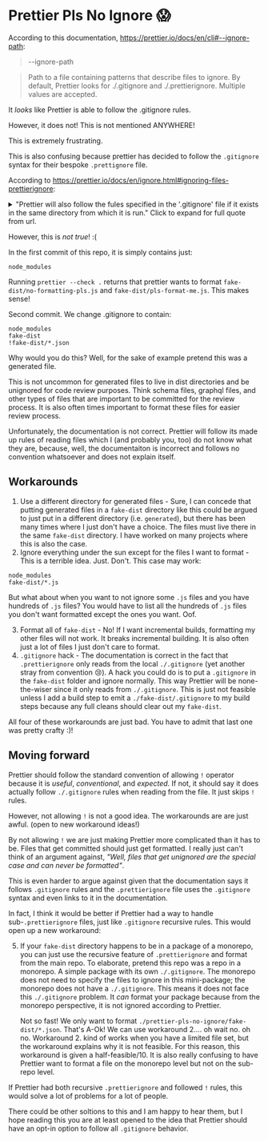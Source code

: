 # Prettier Pls No Ignore 😱

According to this documentation, https://prettier.io/docs/en/cli#--ignore-path:

> --ignore-path

> Path to a file containing patterns that describe files to ignore. By default, Prettier looks for ./.gitignore and ./.prettierignore.
> Multiple values are accepted.

It _looks_ like Prettier is able to follow the .gitignore rules.

However, it does not! This is not mentioned ANYWHERE!

This is extremely frustrating.

This is also confusing because prettier has decided to follow the `.gitignore` syntax for their bespoke `.prettignore` file.

According to https://prettier.io/docs/en/ignore.html#ignoring-files-prettierignore:

<details>
<summary>"Prettier will also follow the fules specified in the '.gitignore' file if it exists in the same directory from which it is run." Click to expand for full quote from url.</summary>

> Ignoring Files: .prettierignore
>
> To exclude files from formatting, create a .prettierignore file in the root of your project. .prettierignore uses gitignore syntax.
>
> Example:
>
> # Ignore artifacts:
>
> build
> coverage
>
> # Ignore all HTML files:
>
> \*_/_.html
>
> It’s recommended to have a .prettierignore in your project! This way you can run prettier --write . to make sure that everything is formatted (without mangling files you don’t want, or choking on generated files). And – your editor will know which files not to format!
>
> By default prettier ignores files in version control systems directories (".git", ".sl", ".svn" and ".hg") and node_modules (unless the --with-node-modules CLI option is specified). Prettier will also follow rules specified in the ".gitignore" file if it exists in the same directory from which it is run.
>
> So by default it will be
>
> **/.git
> **/.svn
> **/.hg
> **/node_modules
>
> and
>
> **/.git
> **/.svn
> \*\*/.hg
>
> if --with-node-modules CLI option provided
>
> (See also the --ignore-path CLI option.)

</details>

However, this is _not true_! :(

In the first commit of this repo, it is simply contains just:

```
node_modules
```

Running `prettier --check .` returns that prettier wants to format `fake-dist/no-formatting-pls.js` and `fake-dist/pls-format-me.js`. This makes sense!

Second commit. We change .gitignore to contain:

```
node_modules
fake-dist
!fake-dist/*.json
```

Why would you do this? Well, for the sake of example pretend this was a generated file.

This is not uncommon for generated files to live in dist directories and be unignored for code review purposes. Think schema files, graphql files, and other types of files that are important to be committed for the review process. It is also often times important to format these files for easier review process.

Unfortunately, the documentation is not correct. Prettier will follow its made up rules of reading files which I (and probably you, too) do not know what they are, because, well, the documentaiton is incorrect and follows no convention whatsoever and does not explain itself.

## Workarounds

1. Use a different directory for generated files - Sure, I can concede that putting generated files in a `fake-dist` directory like this could be argued to just put in a different directory (i.e. `generated`), but there has been many times where I just don't have a choice. The files must live there in the same `fake-dist` directory. I have worked on many projects where this is also the case.
2. Ignore everything under the sun except for the files I want to format - This is a terrible idea. Just. Don't. This case may work:

```
node_modules
fake-dist/*.js
```

But what about when you want to not ignore some `.js` files and you have hundreds of `.js` files? You would have to list all the hundreds of `.js` files you don't want formatted except the ones you want. Oof.

3. Format all of `fake-dist` - No! If I want incremental builds, formatting my other files will not work. It breaks incremental building. It is also often just a lot of files I just don't care to format.
4. `.gitignore` hack - The documentation is correct in the fact that `.prettierignore` only reads from the local `./.gitignore` (yet another stray from convention 😢). A hack you could do is to put a `.gitignore` in the `fake-dist` folder and ignore normally. This way Prettier will be none-the-wiser since it only reads from `./.gitignore`. This is just not feasible unless I add a build step to emit a `./fake-dist/.gitignore` to my build steps because any full cleans should clear out my `fake-dist`.

All four of these workarounds are just bad. You have to admit that last one was pretty crafty :)!

## Moving forward

Prettier should follow the standard convention of allowing `!` operator because it is _useful_, _conventional_, and _expected_. If not, it should say it does actually follow `./.gitignore` rules when reading from the file. It just skips `!` rules.

However, not allowing `!` is not a good idea. The workarounds are are just awful. (open to new workaround ideas!)

By not allowing `!` we are just making Prettier more complicated than it has to be. Files that get committed should just get formatted. I really just can't think of an argument against, _"Well, files that get unignored are the special case and can never be formatted"_.

This is even harder to argue against given that the documentation says it follows `.gitignore` rules and the `.prettierignore` file uses the `.gitignore` syntax and even links to it in the documentation.

In fact, I think it would be better if Prettier had a way to handle sub-`.prettierignore` files, just like `.gitignore` recursive rules. This would open up a new workaround:

5. If your `fake-dist` directory happens to be in a package of a monorepo, you can just use the recursive feature of `.prettierignore` and format from the main repo. To elaborate, pretend this repo was a repo in a monorepo. A simple package with its own `./.gitignore`. The monorepo does not need to specify the files to ignore in this mini-package; the monorepo does not have a `./.gitignore`. This means it does not face this `./.gitignore` problem. It _can_ format your package because from the monorepo perspective, it is not ignored according to Prettier.

   Not so fast! We only want to format `./prettier-pls-no-ignore/fake-dist/*.json`. That's A-Ok! We can use workaround 2.... oh wait no. oh no. Workaround 2. kind of works when you have a limited file set, but the workaround explains why it is not feasible. For this reason, this workaround is given a half-feasible/10. It is also really confusing to have Prettier want to format a file on the monorepo level but not on the sub-repo level.

If Prettier had both recursive `.prettierignore` and followed `!` rules, this would solve a lot of problems for a lot of people.

There could be other soltions to this and I am happy to hear them, but I hope reading this you are at least opened to the idea that Prettier should have an opt-in option to follow all `.gitignore` behavior.
